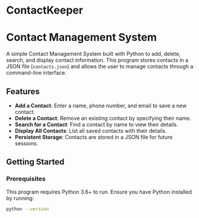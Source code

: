 # ContactKeeper
# Contact Management System

A simple Contact Management System built with Python to add, delete, search, and display contact information. This program stores contacts in a JSON file (`contacts.json`) and allows the user to manage contacts through a command-line interface.

## Features

- **Add a Contact**: Enter a name, phone number, and email to save a new contact.
- **Delete a Contact**: Remove an existing contact by specifying their name.
- **Search for a Contact**: Find a contact by name to view their details.
- **Display All Contacts**: List all saved contacts with their details.
- **Persistent Storage**: Contacts are stored in a JSON file for future sessions.

## Getting Started

### Prerequisites

This program requires Python 3.6+ to run. Ensure you have Python installed by running:
```sh
python --version
